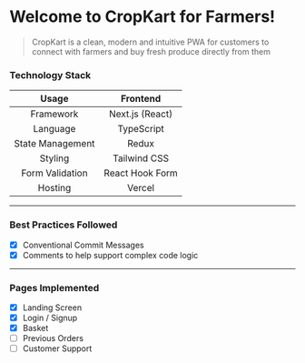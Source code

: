 # Welcome to CropKart for Farmers!

> CropKart is a clean, modern and intuitive PWA for customers to connect with farmers and buy fresh produce directly from them

### Technology Stack

| Usage | Frontend |
| :---: | :---: |
| Framework | Next.js (React) |
| Language | TypeScript |
| State Management | Redux |
| Styling | Tailwind CSS |
| Form Validation | React Hook Form |
| Hosting | Vercel |

---

### Best Practices Followed

- [x] Conventional Commit Messages
- [x] Comments to help support complex code logic

---

### Pages Implemented

- [x] Landing Screen
- [x] Login / Signup
- [x] Basket
- [ ] Previous Orders
- [ ] Customer Support
